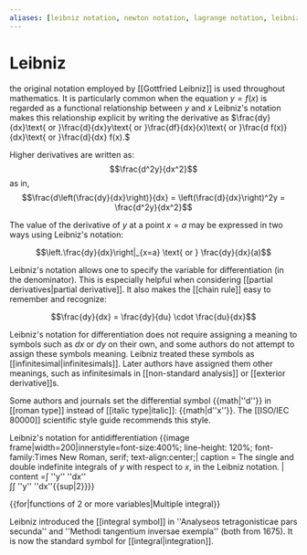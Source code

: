 ```yaml
---
aliases: [leibniz notation, newton notation, lagrange notation, leibniz's notation, newton's notation, lagrange's notation]
---
```

# Leibniz
the original notation employed by [[Gottfried Leibniz]] is used throughout mathematics. It is particularly common when the equation $y = f(x)$ is regarded as a functional relationship between $y$ and $x$ Leibniz's notation makes this relationship explicit by writing the derivative as $\frac{dy}{dx}\text{ or }\frac{d}{dx}y\text{ or }\frac{df}{dx}(x)\text{ or }\frac{d f(x)}{dx}\text{ or }\frac{d}{dx} f(x).$

Higher derivatives are written as:
$$\frac{d^2y}{dx^2}$$
as in,
$$\frac{d\left(\frac{dy}{dx}\right)}{dx} = \left(\frac{d}{dx}\right)^2y = \frac{d^2y}{dx^2}$$

The value of the derivative of $y$ at a point $x=a$ may be expressed in two ways using Leibniz's notation:

$$\left.\frac{dy}{dx}\right|_{x=a} \text{ or } \frac{dy}{dx}(a)$$

Leibniz's notation allows one to specify the variable for differentiation (in the denominator). This is especially helpful when considering [[partial derivatives|partial derivative]].  It also makes the [[chain rule]] easy to remember and recognize:

$$\frac{dy}{dx} = \frac{dy}{du} \cdot \frac{du}{dx}$$

Leibniz's notation for differentiation does not require assigning a meaning to symbols such as $dx$ or $dy$ on their own, and some authors do not attempt to assign these symbols meaning.  Leibniz treated these symbols as [[infinitesimal|infinitesimals]].  Later authors have assigned them other meanings, such as infinitesimals in [[non-standard analysis]] or [[exterior derivative]]s.

Some authors and journals set the differential symbol {{math|''d''}} in [[roman type]] instead of [[italic type|italic]]: {{math|d''x''}}. The [[ISO/IEC 80000]] scientific style guide recommends this style.

Leibniz's notation for antidifferentiation
{{image frame|width=200|innerstyle=font-size:400%; line-height: 120%; font-family:Times New Roman, serif; text-align:center;|
caption = The single and double indefinite integrals of <var>y</var> with respect to <var>x</var>, in the Leibniz notation. |
content =∫ ''y'' ''dx''<br>∫∫ ''y'' ''dx''{{sup|2}}}}

{{for|functions of 2 or more variables|Multiple integral}}

Leibniz introduced the [[integral symbol]] in ''Analyseos tetragonisticae pars secunda'' and ''Methodi tangentium inversae exempla'' (both from 1675).  It is now the standard symbol for [[integral|integration]].
